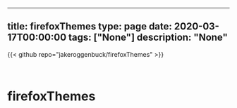 
---
title: firefoxThemes
type: page
date: 2020-03-17T00:00:00
tags: ["None"]
description: "None"
---

{{< github repo="jakeroggenbuck/firefoxThemes" >}}

<br>

# firefoxThemes

